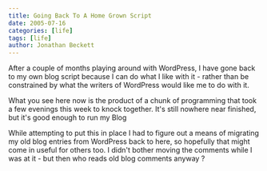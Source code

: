 ```yaml
---
title: Going Back To A Home Grown Script
date: 2005-07-16
categories: [life]
tags: [life]
author: Jonathan Beckett
---
```


After a couple of months playing around with WordPress, I have gone back to my own blog script because I can do what I like with it - rather than be constrained by what the writers of WordPress would like me to do with it.

What you see here now is the product of a chunk of programming that took a few evenings this week to knock together. It's still nowhere near finished, but it's good enough to run my Blog 

While attempting to put this in place I had to figure out a means of migrating my old blog entries from WordPress back to here, so hopefully that might come in useful for others too. I didn't bother moving the comments while I was at it - but then who reads old blog comments anyway ?